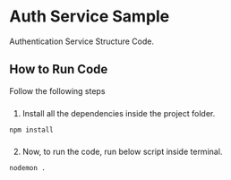 # Auth Service Sample
Authentication Service Structure Code.

## How to Run Code
Follow the following steps

###
1. Install all the dependencies inside the project folder.

```bash
npm install
```

###
2. Now, to run the code, run below script inside terminal.

```bash
nodemon .
```